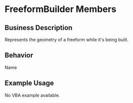 # FreeformBuilder Members

## Business Description
Represents the geometry of a freeform while it's being built.

## Behavior
Name

## Example Usage
No VBA example available.